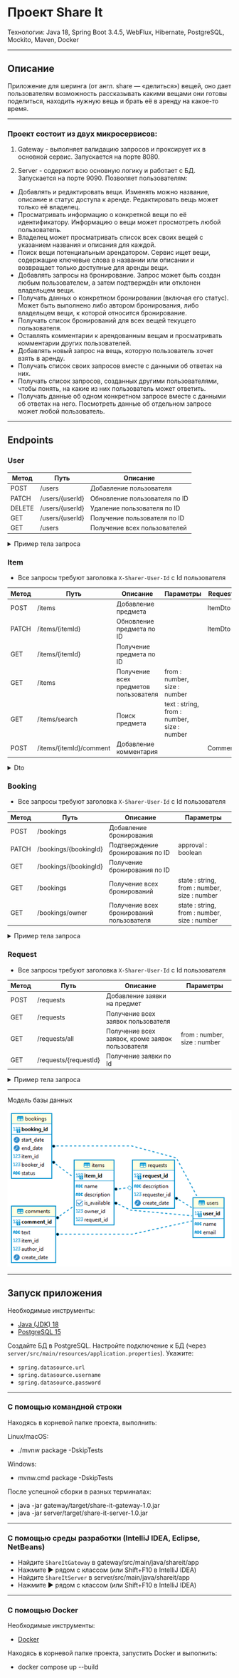 # Проект Share It

Технологии: Java 18, Spring Boot 3.4.5, WebFlux, Hibernate, PostgreSQL, Mockito, Maven, Docker

---

## Описание

Приложение для шеринга (от англ. share — «делиться») вещей, оно дает пользователям возможность
рассказывать какими вещами они готовы поделиться, находить нужную вещь и брать её в аренду на какое-то
время.

---

### Проект состоит из двух микросервисов:

1. Gateway - выполняет валидацию запросов и проксирует их в основной сервис. Запускается на порте 8080.

2. Server - содержит всю основную логику и работает с БД. Запускается на порте 9090. Позволяет пользователям:

* Добавлять и редактировать вещи. Изменять можно название, описание и статус доступа к аренде. Редактировать вещь может
  только её владелец.
* Просматривать информацию о конкретной вещи по её идентификатору. Информацию о вещи может просмотреть любой
  пользователь.
* Владелец может просматривать список всех своих вещей с указанием названия и описания для каждой.
* Поиск вещи потенциальным арендатором. Сервис ищет вещи, содержащие ключевые слова в названии или описании и
  возвращает только доступные для аренды вещи.
* Добавлять запросы на бронирование. Запрос может быть создан любым пользователем, а затем подтверждён или отклонен
  владельцем вещи.
* Получать данных о конкретном бронировании (включая его статус). Может быть выполнено либо автором бронирования, либо
  владельцем вещи, к которой относится бронирование.
* Получать список бронирований для всех вещей текущего пользователя.
* Оставлять комментарии к арендованным вещам и просматривать комментарии других пользователей.
* Добавлять новый запрос на вещь, которую пользователь хочет взять в аренду.
* Получать список своих запросов вместе с данными об ответах на них.
* Получать список запросов, созданных другими пользователями, чтобы понять, на какие из них пользователь может ответить.
* Получать данные об одном конкретном запросе вместе с данными об ответах на него. Посмотреть данные об отдельном
  запросе может любой пользователь.

---

## Endpoints

### User

| Метод  | Путь            | Описание                      |
|--------|-----------------|-------------------------------|
| POST   | /users          | Добавление пользователя       | 
| PATCH  | /users/{userId} | Обновление пользователя по ID | 
| DELETE | /users/{userId} | Удаление пользователя по ID   | 
| GET    | /users/{userId} | Получение пользователя по ID  | 
| GET    | /users          | Получение всех пользователей  | 

<details>
<summary>Пример тела запроса</summary>

```
{
    "name" : "string",
    "email" : "string (required)"
}
```

</details>

### Item

* Все запросы требуют заголовка `X-Sharer-User-Id` с Id пользователя

| Метод | Путь                    | Описание                              | Параметры                                   | Request Dto |
|-------|-------------------------|---------------------------------------|---------------------------------------------|-------------|
| POST  | /items                  | Добавление предмета                   |                                             | ItemDto     |
| PATCH | /items/{itemId}         | Обновление предмета по ID             |                                             | ItemDto     | 
| GET   | /items/{itemId}         | Получение предмета по ID              |                                             |             | 
| GET   | /items                  | Получение всех предметов пользователя | from : number, size : number                |             |
| GET   | /items/search           | Поиск предмета                        | text : string, from : number, size : number |             |
| POST  | /items/{itemId}/comment | Добавление комментария                |                                             | CommentDto  |

<details>
<summary>Dto</summary>

ItemDto

```
{
    "name" : "string (required)",
    "description" : "string (required)",
    "available" : boolean,
    "requestId" : number (указывается в случае добавления предмета на чей-то запрос)
}
```

CommentDto

```
{
    "text" : "string (required)",
    "authorName" : "string"
}
```

</details>

### Booking

* Все запросы требуют заголовка `X-Sharer-User-Id` с Id пользователя

| Метод | Путь                  | Описание                                 | Параметры                                    |
|-------|-----------------------|------------------------------------------|----------------------------------------------|
| POST  | /bookings             | Добавление бронирования                  |                                              |
| PATCH | /bookings/{bookingId} | Подтверждение бронирования по ID         | approval : boolean                           |
| GET   | /bookings/{bookingId} | Получение бронирования по ID             |                                              |
| GET   | /bookings             | Получение всех бронирований              | state : string, from : number, size : number |
| GET   | /bookings/owner       | Получение всех бронирований пользователя | state : string, from : number, size : number |

<details>
<summary>Пример тела запроса</summary>

```
{
    "start" : timestamp (required, format yyyy-MM-dd HH:mm:ss),
    "end" : timestamp (required, format yyyy-MM-dd HH:mm:ss),
    "itemId" : number (required)
}
```

</details>

### Request

* Все запросы требуют заголовка `X-Sharer-User-Id` с Id пользователя

| Метод | Путь                  | Описание                                         | Параметры                    |
|-------|-----------------------|--------------------------------------------------|------------------------------|
| POST  | /requests             | Добавление заявки на предмет                     |                              |
| GET   | /requests             | Получение всех заявок пользователя               |                              |
| GET   | /requests/all         | Получение всех заявок, кроме заявок пользователя | from : number, size : number |
| GET   | /requests/{requestId} | Получение заявки по Id                           |                              |

<details>
<summary>Пример тела запроса</summary>

```
{
    "description" : "string (required)"
}
```

</details>

---

Модель базы данных

![Модель базы данных](server/src/main/resources/shareit.png)

---

## Запуск приложения

Необходимые инструменты:

* [Java (JDK) 18](https://github.com/corretto/corretto-18/releases)
* [PostgreSQL 15](https://www.enterprisedb.com/downloads/postgres-postgresql-downloads)

Создайте БД в PostgreSQL.
Настройте подключение к БД (через `server/src/main/resources/application.properties`). Укажите:

- `spring.datasource.url`
- `spring.datasource.username`
- `spring.datasource.password`

---

### С помощью командной строки

Находясь в корневой папке проекта, выполнить:

Linux/macOS:

* ./mvnw package -DskipTests

Windows:

* mvnw.cmd package -DskipTests

После успешной сборки в разных терминалах:

* java -jar gateway/target/share-it-gateway-1.0.jar
* java -jar server/target/share-it-server-1.0.jar

---

### С помощью среды разработки (IntelliJ IDEA, Eclipse, NetBeans)

* Найдите `ShareItGateway` в gateway/src/main/java/shareit/app
* Нажмите ▶️ рядом с классом (или Shift+F10 в IntelliJ IDEA)
* Найдите `ShareItServer` в server/src/main/java/shareit/app
* Нажмите ▶️ рядом с классом (или Shift+F10 в IntelliJ IDEA)

---

### С помощью Docker

Необходимые инструменты:

* [Docker](https://www.docker.com/)

Находясь в корневой папке проекта, запустить Docker и выполнить:

* docker compose up --build
